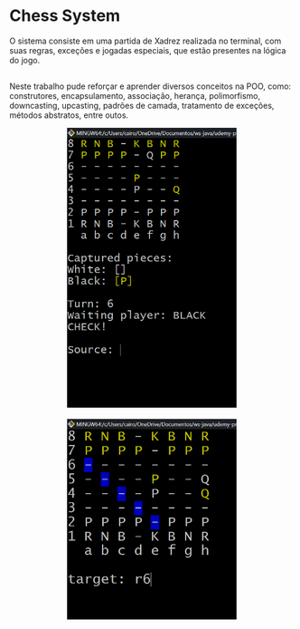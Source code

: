 # Chess System

O sistema consiste em uma partida de Xadrez realizada no terminal, com suas regras, exceções e jogadas especiais, que estão presentes na lógica do jogo.

##

Neste trabalho pude reforçar e aprender diversos conceitos na POO, como: construtores, encapsulamento, associação, herança, polimorfismo, downcasting, upcasting, padrões de camada, tratamento de exceções, métodos abstratos, entre outos.

<p align="center">
  <img src="https://github.com/CairoDeAndrade/chess-system/blob/main/assets/images/chess-system.png" width="300" title="represetative image">
  <br><br>
  <img src="https://github.com/CairoDeAndrade/chess-system/blob/main/assets/images/chess-bishop-play.png" width="300" title="represetative bishop play">
</p>
